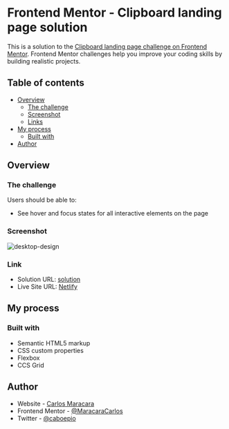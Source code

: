 # Frontend Mentor - Clipboard landing page solution

This is a solution to the [Clipboard landing page challenge on Frontend Mentor](https://www.frontendmentor.io/challenges/clipboard-landing-page-5cc9bccd6c4c91111378ecb9). Frontend Mentor challenges help you improve your coding skills by building realistic projects. 

## Table of contents

- [Overview](#overview)
  - [The challenge](#the-challenge)
  - [Screenshot](#screenshot)
  - [Links](#links)
- [My process](#my-process)
  - [Built with](#built-with)
- [Author](#author)

## Overview

### The challenge

Users should be able to:

- See hover and focus states for all interactive elements on the page

### Screenshot

![desktop-design](https://github.com/MaracaraCarlos/Clipboard-Landing-Page/assets/113530553/ab4d53b5-d3e8-4bf2-9df0-b5700d5d3911)

### Link

- Solution URL: [solution](https://github.com/MaracaraCarlos/Advice-generator-app)
- Live Site URL: [Netlify](https://advice-generator-cems.netlify.app/)

## My process

### Built with

- Semantic HTML5 markup
- CSS custom properties
- Flexbox
- CCS Grid


## Author

- Website - [Carlos Maracara](https://link-profile-maracara.netlify.app/)
- Frontend Mentor - [@MaracaraCarlos](https://www.frontendmentor.io/profile/MaracaraCarlos)
- Twitter - [@caboepio](https://twitter.com/caboepio)

